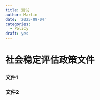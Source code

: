```yaml
---
title: 测试
author: Martin
date: '2025-09-04'
categories:
  - Policy
draft: yes
---
```


# 社会稳定评估政策文件

### 文件1

### 文件2